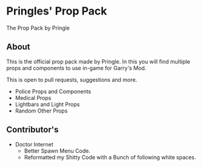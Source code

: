 # Pringles' Prop Pack
The Prop Pack by Pringle

## About
This is the official prop pack made by Pringle.
In this you will find multiple props and components to use in-game for Garry's Mod.

This is open to pull requests, suggestions and more.

- Police Props and Components
- Medical Props
- Lightbars and Light Props
- Random Other Props

## Contributor's
 - Doctor Internet
   - Better Spawn Menu Code.
   - Reformatted my Shitty Code with a Bunch of following white spaces.
